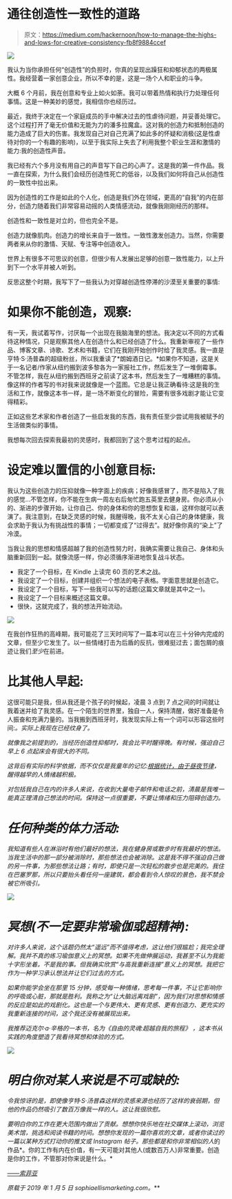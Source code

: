 # 通往创造性一致性的道路

> 原文：<https://medium.com/hackernoon/how-to-manage-the-highs-and-lows-for-creative-consistency-fb8f9884ccef>

![](img/aa18cc6f1067dc5b384ede43c438d9ce.png)

我认为当你承担任何“创造性”的负担时，你真的呈现出躁狂和抑郁状态的两极属性。我经营着一家创意企业，所以不幸的是，这是一场个人和职业的斗争。

大概 6 个月前，我在创意和专业上如火如荼。我可以带着热情和执行力处理任何事情。这是一种美妙的感觉，我相信你也经历过。

最近，我终于决定在一个家庭成员的手中解决过去的性虐待问题，并妥善处理它。这个过程打开了毫无价值和无能为力的潘多拉魔盒。这对我的创造力和抵制创造的能力造成了巨大的伤害。我发现自己对自己充满了如此多的怀疑和消极(这是性虐待对你的一个有趣的影响)，以至于我实际上失去了利用我整个职业生涯和激情的能力:我的创造性声音。

我已经有六个多月没有用自己的声音写下自己的心声了。这是我的第一件作品。我一直在探索，为什么我们会经历创造性死亡的低谷，以及我们如何将自己从创造性的一致性中拉出来。

因为创造性的工作是如此的个人化，创造是我们外在领域，更高的“自我”的内在部分，创造力随着我们非常容易动摇的人类情感流动，就像我刚刚经历的那样。

创造性和一致性是对立的，但也完全不是。

创造力就像肌肉。创造力的增长来自于一致性。一致性激发创造力。当然，你需要两者来从你的激情、天赋、专注等中创造收入。

世界上有很多不可思议的创意，但很少有人发展出足够的创意一致性能力，以上升到下一个水平并被人听到。

反思这整个时期，我写下了一些我认为对穿越创造性停滞的沙漠至关重要的事情:

# 如果你不能创造，观察:

有一天，我试着写作，讨厌每一个出现在我脑海里的想法。我决定以不同的方式看待这种情况，只是观察其他人在创造什么和已经创造了什么。我重新审视了一些作品、博客文章、诗歌、艺术和书籍，它们在我刚开始创作时给了我灵感。我一直是亨特·S·汤普森的超级粉丝，所以我重读了*朗姆酒日记。*如果你不知道，这是关于一名记者/作家从纽约搬到波多黎各为一家报社工作，然后发生了一堆倒霉事。不管怎样，我在从纽约搬到西班牙之前读了这本书，然后发生了一堆糟糕的事情。像这样的作者写的书对我来说就像是一个蓝图。它总是让我正确看待:这是我的生活和工作，就像这本书一样，是一场不断变化的冒险，需要有很多戏剧才能让它变得精彩。

正如这些艺术家和作者创造了一些启发我的东西，我有责任至少尝试用我被赋予的生活做类似的事情。

我想每次回去探索我最初的灵感时，我都回到了这个思考过程的起点。

# 设定难以置信的小创意目标:

我认为这些创造力的压抑就像一种字面上的疾病；好像我感冒了，而不是陷入了我的感觉…不管怎样，你不能在生病一周左右后匆忙跑五英里去健身房。你必须从小的、渐进的步骤开始，让你自己、你的身体和你的思想恢复和谐，这样你就可以表演了。我注意到，在缺乏灵感的时候，我醒得晚，我不太关心自己的身体健康，我会求助于我认为有挑战性的事情；一切都变成了“过得去”。就好像你真的“染上”了冷漠。

当我让我的思想和情感超越了我的创造性努力时，我确实需要让我自己、身体和头脑重新回到一起。就像流感一样，你必须循序渐进地恢复战斗状态。

*   我定了一个目标，在 Kindle 上读完 60 页的艺术之战。
*   我设定了一个目标，创建并组织一个想法的电子表格。字面意思就是创造它。
*   我设定了一个目标，写下一些我可以写的话题(这篇文章就是其中之一)。
*   我设定了一个目标来概述这篇文章。
*   很快，这就完成了，我的想法开始流动。

![](img/93368055fbbe366e47dd199475f2125d.png)

在我创作狂热的高峰期，我可能花了三天时间写了一篇本可以在三十分钟内完成的文章，但至少它发生了。以一些情绪打击为后盾的反抗，很难挺过去；面包屑的痕迹让我们*至少*在前进。

# 比其他人早起:

这很可能只是我，但从我还是个孩子的时候起，凌晨 3 点到 7 点之间的时间就让我着迷并给了我灵感。在一个陌生的世界里，独自一人，保持清醒，做好准备是令人振奋和充满力量的。当我搬到西班牙时，我发现实际上有一个词可以形容这些时间:*。实际上我现在已经纹身了。*

*就像我之前提到的，当经历创造性抑郁时，我会比平时醒得晚。有时候，强迫自己早上 6 点起床会有很大的不同。*

*这背后有实际的科学依据，而不仅仅是我童年的记忆:[根据统计，由于昼夜节律](http://psycnet.apa.org/record/2012-02789-001)，醒得越早的人情绪越积极。*

*对包括我自己在内的许多人来说，在收到大量电子邮件和电话之前，清晨是我唯一能真正理清自己想法的时间。保持这一点很重要，不要让情绪和压力阻碍创造力。*

# *任何种类的体力活动:*

*我知道有些人在淋浴时有他们最好的想法，我在健身房或散步时有我最好的想法。当我生活中的那一部分被消除时，那些想法也会被消除。这是我不得不强迫自己做的另一件事，为那些想法让路；有时，即使只是一次轻松的散步也是完美的。我住在巴塞罗那，所以只要抬头看任何一座建筑，都会看到令人惊叹的景色，我不禁会被它所吸引。*

*![](img/5eb367fbbde5f95527c5f72a209980c9.png)*

# *冥想(不一定要非常瑜伽或超精神):*

*对许多人来说，这个话题仍然太“遥远”而不值得考虑，这让他们很尴尬；我完全理解。我并不真的练习瑜伽意义上的冥想。如果不先做伸展运动，我甚至不认为我能十字形坐着。不是我的事。但我确实欣赏“与高我重新连接”意义上的冥想。我把它作为一种学习承认想法并让它们过去的方式。*

*如果你能学会坐在那里 15 分钟，感受每一种情绪，思考每一件事，不让它影响你的呼吸或心脏，那就是胜利。我称之为“让大脑远离戏剧”，因为我们对思想和情感的反应是如此的戏剧化。这也是一个与更伟大、更有灵感、更有创造力、更充实的我重新连接的时间，这个我还没有被展现出来。*

*我推荐迈克尔·a·辛格的一本书，名为《自由的灵魂:超越自我的旅程》 ，这本书从实践的角度塑造了我看待冥想和体验的方式。*

*![](img/30b5865036f160c29417242585607400.png)*

# *明白你对某人来说是不可或缺的:*

*令我惊讶的是，即使像亨特·S·汤普森这样的灵感来源也经历了这样的衰弱期，但他的作品仍然吸引了数百万像我一样的人。这让我很欣慰。*

*要明白你的工作在更大范围内做出了贡献。想想你快乐地在社交媒体上滚动，浏览美术馆，挑选和阅读书籍的时间。想想你发现的一篇你喜欢的文章，或者你读过的一篇以某种方式打动你的推文或 Instagram 帖子。那些都是和你非常相似的人*的作品*。你的工作有内在价值，有一天可能对其他人(或数百万人)非常重要。创造是你的工作，不管那对你来说是什么。*

*[*——索菲亚*](http://sophiaellismarketing.com)*

**原载于 2019 年 1 月 5 日 sophiaellismarketing.com*[](https://sophiaellismarketing.com/how-to-manage-the-highs-and-lows-for-creative-consistency/)**。***